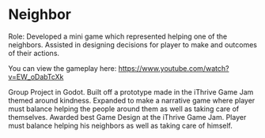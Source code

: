 # Neighbor

Role: Developed a mini game which represented helping one of the neighbors. 
Assisted in designing decisions for player to make and outcomes of their actions.

You can view the gameplay here:
https://www.youtube.com/watch?v=EW_oDabTcXk

Group Project in Godot. 
Built off a prototype made in the iThrive Game Jam themed around kindness. 
Expanded to make a narrative game where player must balance helping the people around them as well as taking care of themselves. 
Awarded best Game Design at the iThrive Game Jam.
Player must balance helping his neighbors as well as taking care of himself.
